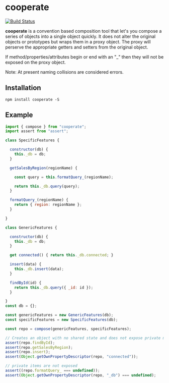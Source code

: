 # cooperate

[![Build Status](https://travis-ci.org/midknight41/cooperate.svg?branch=master)](https://travis-ci.org/midknight41/cooperate)

**cooperate** is a convention based composition tool that let's you compose a series of objects into a single object quickly. It does not alter the original objects or prototypes but wraps them in a proxy object. The proxy will perserve the appropriate getters and setters from the original object.

If method/properties/attributes begin or end with an "_" then they will not be exposed on the proxy object.

Note: At present naming collisions are considered errors.

## Installation
```
npm install cooperate -S
```

## Example
```js
import { compose } from "cooperate";
import assert from "assert";

class SpecificFeatures {

  constructor(db) {
    this._db = db;
  }

  getSalesByRegion(regionName) {

    const query = this.formatQuery_(regionName);

    return this._db.query(query);
  }

  formatQuery_(regionName) {
    return { region: regionName };
  }

}

class GenericFeatures {

  constructor(db) {
    this._db = db;
  }

  get connected() { return this._db.connected; }

  insert(data) {
    this._db.insert(data);
  }

  findById(id) {
    return this._db.query({ _id: id });
  }

}
const db = {};

const genericFeatures = new GenericFeatures(db);
const specificFeatures = new SpecificFeatures(db);

const repo = compose(genericFeatures, specificFeatures);

// Creates an object with no shared state and does not expose private methods
assert(repo.findById);
assert(repo.getSalesByRegion);
assert(repo.insert);
assert(Object.getOwnPropertyDescriptor(repo, "connected"));

// private items are not exposed
assert((repo.formatQuery_ === undefined));
assert(Object.getOwnPropertyDescriptor(repo, "_db") === undefined);
```
